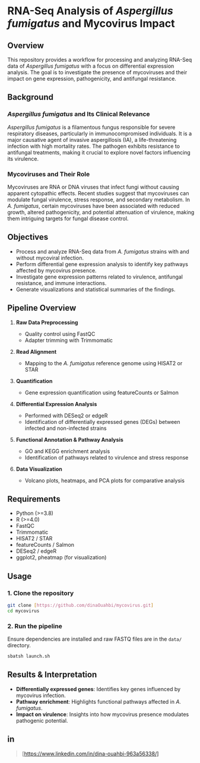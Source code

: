 # RNA-Seq Analysis of *Aspergillus fumigatus* and Mycovirus Impact

## Overview
This repository provides a workflow for processing and analyzing RNA-Seq data of *Aspergillus fumigatus* with a focus on differential expression analysis. The goal is to investigate the presence of mycoviruses and their impact on gene expression, pathogenicity, and antifungal resistance.

## Background
### *Aspergillus fumigatus* and Its Clinical Relevance
*Aspergillus fumigatus* is a filamentous fungus responsible for severe respiratory diseases, particularly in immunocompromised individuals. It is a major causative agent of invasive aspergillosis (IA), a life-threatening infection with high mortality rates. The pathogen exhibits resistance to antifungal treatments, making it crucial to explore novel factors influencing its virulence.

### Mycoviruses and Their Role
Mycoviruses are RNA or DNA viruses that infect fungi without causing apparent cytopathic effects. Recent studies suggest that mycoviruses can modulate fungal virulence, stress response, and secondary metabolism. In *A. fumigatus*, certain mycoviruses have been associated with reduced growth, altered pathogenicity, and potential attenuation of virulence, making them intriguing targets for fungal disease control.

## Objectives
- Process and analyze RNA-Seq data from *A. fumigatus* strains with and without mycoviral infection.
- Perform differential gene expression analysis to identify key pathways affected by mycovirus presence.
- Investigate gene expression patterns related to virulence, antifungal resistance, and immune interactions.
- Generate visualizations and statistical summaries of the findings.

## Pipeline Overview
1. **Raw Data Preprocessing**
   - Quality control using FastQC
   - Adapter trimming with Trimmomatic
   
2. **Read Alignment**
   - Mapping to the *A. fumigatus* reference genome using HISAT2 or STAR
   
3. **Quantification**
   - Gene expression quantification using featureCounts or Salmon
   
4. **Differential Expression Analysis**
   - Performed with DESeq2 or edgeR
   - Identification of differentially expressed genes (DEGs) between infected and non-infected strains
   
5. **Functional Annotation & Pathway Analysis**
   - GO and KEGG enrichment analysis
   - Identification of pathways related to virulence and stress response
   
6. **Data Visualization**
   - Volcano plots, heatmaps, and PCA plots for comparative analysis
   
## Requirements
- Python (>=3.8)
- R (>=4.0)
- FastQC
- Trimmomatic
- HISAT2 / STAR
- featureCounts / Salmon
- DESeq2 / edgeR
- ggplot2, pheatmap (for visualization)

## Usage
### 1. Clone the repository
```bash
git clone [https://github.com/dinaOuahbi/mycovirus.git]
cd mycovirus
```

### 2. Run the pipeline
Ensure dependencies are installed and raw FASTQ files are in the `data/` directory.
```bash
sbatsh launch.sh
```
## Results & Interpretation
- **Differentially expressed genes**: Identifies key genes influenced by mycovirus infection.
- **Pathway enrichment**: Highlights functional pathways affected in *A. fumigatus*.
- **Impact on virulence**: Insights into how mycovirus presence modulates pathogenic potential.

## in
> [https://www.linkedin.com/in/dina-ouahbi-963a56338/]




